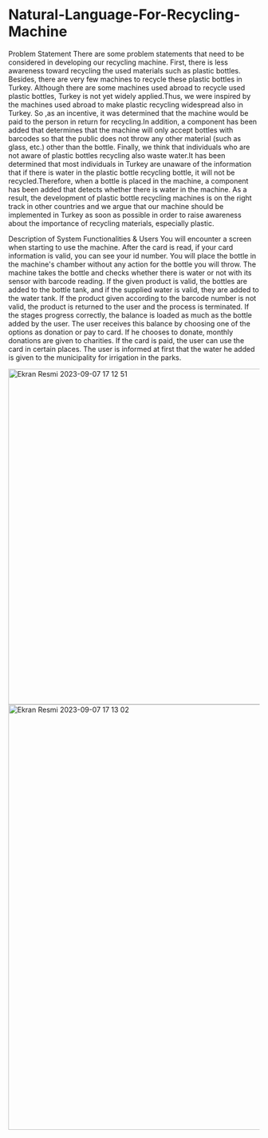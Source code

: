 # Natural-Language-For-Recycling-Machine

Problem Statement
There are some problem statements that need to be considered in developing our recycling machine. First, there is less awareness toward recycling the used materials such as plastic bottles. Besides, there are very few machines to recycle these plastic bottles in Turkey. Although there are some machines used abroad to recycle used plastic bottles, Turkey is not yet widely applied.Thus, we were inspired by the machines used abroad to make plastic recycling widespread also in Turkey.
So ,as an incentive, it was determined that the machine would be paid to the person in return for recycling.In addition, a component has been added that determines that the machine will only accept bottles with barcodes so that the public does not throw any other material (such as glass, etc.) other than the bottle.
Finally, we think that individuals who are not aware of plastic bottles recycling also waste water.It has been determined that most individuals in Turkey are unaware of the information that if there is water in the plastic bottle recycling bottle, it will not be recycled.Therefore, when a bottle is placed in the machine, a component has been added that detects whether there is water in the machine.
As a result, the development of plastic bottle recycling machines is on the right track in other countries and we argue that our machine should be implemented in Turkey as soon as possible in order to raise awareness about the importance of recycling materials, especially plastic.

Description of System Functionalities & Users
You will encounter a screen when starting to use the machine. After the card is read, if your card information is valid, you can see your id number. You will place the bottle in the machine's chamber without any action for the bottle you will throw. The machine takes the bottle and checks whether there is water or not with its sensor with barcode reading. If the given product is valid, the bottles are added to the bottle tank, and if the supplied water is valid, they are added to the water tank. If the product given according to the barcode number is not valid, the product is returned to the user and the process is terminated. If the stages progress correctly, the balance is loaded as much as the bottle added by the user. The user receives this balance by choosing one of the options as donation or pay to card. If he chooses to donate, monthly donations are given to charities. If the card is paid,
the user can use the card in certain places. The user is informed at first that the water he added is given to the municipality for irrigation in the parks.

<img width="673" alt="Ekran Resmi 2023-09-07 17 12 51" src="https://github.com/aysegulyilmaz5/Natural-Language-For-Recycling-Machine/assets/83874900/2f0a1af8-9bbe-474a-b5b3-ac540dc7a4d2">

<img width="853" alt="Ekran Resmi 2023-09-07 17 13 02" src="https://github.com/aysegulyilmaz5/Natural-Language-For-Recycling-Machine/assets/83874900/f2527328-d690-45c8-8b75-aa0b638673be">




